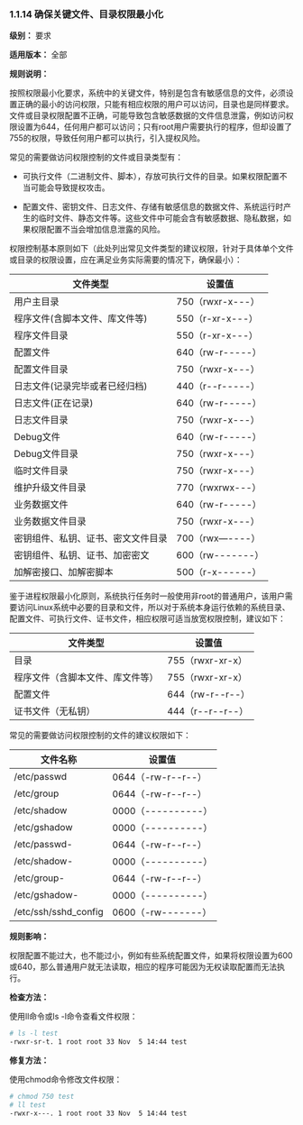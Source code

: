 ### 1.1.14 确保关键文件、目录权限最小化

**级别：** 要求

**适用版本：** 全部

**规则说明：** 

按照权限最小化要求，系统中的关键文件，特别是包含有敏感信息的文件，必须设置正确的最小的访问权限，只能有相应权限的用户可以访问，目录也是同样要求。文件或目录权限配置不正确，可能导致包含敏感数据的文件信息泄露，例如访问权限设置为644，任何用户都可以访问；只有root用户需要执行的程序，但却设置了755的权限，导致任何用户都可以执行，引入提权风险。

常见的需要做访问权限控制的文件或目录类型有：

* 可执行文件（二进制文件、脚本），存放可执行文件的目录。如果权限配置不当可能会导致提权攻击。

* 配置文件、密钥文件、日志文件、存储有敏感信息的数据文件、系统运行时产生的临时文件、静态文件等。这些文件中可能会含有敏感数据、隐私数据，如果权限配置不当会增加信息泄露的风险。

权限控制基本原则如下（此处列出常见文件类型的建议权限，针对于具体单个文件或目录的权限设置，应在满足业务实际需要的情况下，确保最小）：

| 文件类型                           | 设置值           |
| ---------------------------------- | ---------------- |
| 用户主目录                         | 750（rwxr-x---） |
| 程序文件(含脚本文件、库文件等)     | 550（r-xr-x---） |
| 程序文件目录                       | 550（r-xr-x---） |
| 配置文件                           | 640（rw-r-----） |
| 配置文件目录                       | 750（rwxr-x---） |
| 日志文件(记录完毕或者已经归档)     | 440（r--r-----） |
| 日志文件(正在记录)                 | 640（rw-r-----） |
| 日志文件目录                       | 750（rwxr-x---） |
| Debug文件                          | 640（rw-r-----） |
| Debug文件目录                      | 750（rwxr-x---） |
| 临时文件目录                       | 750（rwxr-x---） |
| 维护升级文件目录                   | 770（rwxrwx---） |
| 业务数据文件                       | 640（rw-r-----） |
| 业务数据文件目录                   | 750（rwxr-x---） |
| 密钥组件、私钥、证书、密文文件目录 | 700（rwx—----）  |
| 密钥组件、私钥、证书、加密密文     | 600（rw-------） |
| 加解密接口、加解密脚本             | 500（r-x------） |

鉴于进程权限最小化原则，系统执行任务时一般使用非root的普通用户，该用户需要访问Linux系统中必要的目录和文件，所以对于系统本身运行依赖的系统目录、配置文件、可执行文件、证书文件，相应权限可适当放宽权限控制，建议如下：

| 文件类型                         | 设置值           |
| -------------------------------- | ---------------- |
| 目录                             | 755（rwxr-xr-x） |
| 程序文件（含脚本文件、库文件等） | 755（rwxr-xr-x） |
| 配置文件                         | 644（rw-r--r--） |
| 证书文件（无私钥）               | 444（r--r--r--） |

常见的需要做访问权限控制的文件的建议权限如下：

| 文件名称                         | 设置值           |
| -------------------------------- | ---------------- |
| /etc/passwd                     | 0644（-rw-r--r--） |
| /etc/group                      | 0644（-rw-r--r--） |
| /etc/shadow                      | 0000（----------） |
| /etc/gshadow                      | 0000（----------） |
| /etc/passwd-                      | 0644（-rw-r--r--） |
| /etc/shadow-                      | 0000（----------） |
| /etc/group-                      | 0644（-rw-r--r--） |
| /etc/gshadow-                      | 0000（----------） |
| /etc/ssh/sshd_config               | 0600（-rw-------） |

**规则影响：**

权限配置不能过大，也不能过小，例如有些系统配置文件，如果将权限设置为600或640，那么普通用户就无法读取，相应的程序可能因为无权读取配置而无法执行。

**检查方法：**

使用ll命令或ls -l命令查看文件权限：

```bash
# ls -l test
-rwxr-sr-t. 1 root root 33 Nov  5 14:44 test
```

**修复方法：**

使用chmod命令修改文件权限：

```bash
# chmod 750 test
# ll test
-rwxr-x---. 1 root root 33 Nov  5 14:44 test
```